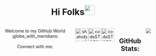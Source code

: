 
<h1 align="center">Hi Folks<img width="32px" src="https://camo.githubusercontent.com/e8e7b06ecf583bc040eb60e44eb5b8e0ecc5421320a92929ce21522dbc34c891/68747470733a2f2f6d656469612e67697068792e636f6d2f6d656469612f6876524a434c467a6361737252346961377a2f67697068792e676966"/>
</h1>
<br>
<div style="display:flex;flex-direction:row;align-content:center;justify-content:center;" align="center">Welcome to my GitHub World :globe_with_meridians:<br>
  <br>
Connect with me: <br>
<img align="center" alt="shahidstwt | Twitter" width="42px" src="https://cdn.jsdelivr.net/npm/simple-icons@v3/icons/twitter.svg" />
<img align="center" alt="codeSTACKr | LinkedIn" width="42px" src="https://cdn.jsdelivr.net/npm/simple-icons@v3/icons/linkedin.svg" />
<img align="center" alt="codeSTACKr | Instagram" width="42px" src="https://cdn.jsdelivr.net/npm/simple-icons@v3/icons/instagram.svg" />
<br />
  <h2> GitHub Stats:</h2>
  <img src="https://github-readme-stats.vercel.app/api/?username=shahidhussain07&count_private=true&theme=tokyonight&showicons=true">
 
</div>
